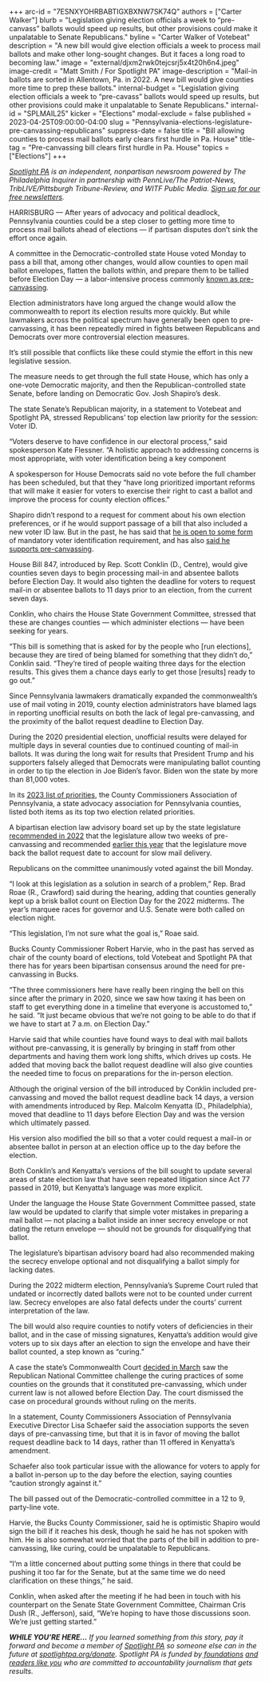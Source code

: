 +++
arc-id = "7ESNXYOHRBABTIGXBXNW7SK74Q"
authors = ["Carter Walker"]
blurb = "Legislation giving election officials a week to “pre-canvass” ballots would speed up results, but other provisions could make it unpalatable to Senate Republicans."
byline = "Carter Walker of Votebeat"
description = "A new bill would give election officials a week to process mail ballots and make other long-sought changes. But it faces a long road to becoming law."
image = "external/djxm2rwk0tejcsrj5x4t20h6n4.jpeg"
image-credit = "Matt Smith / For Spotlight PA"
image-description = "Mail-in ballots are sorted in Allentown, Pa. in 2022. A new bill would give counties more time to prep these ballots."
internal-budget = "Legislation giving election officials a week to “pre-cavass” ballots would speed up results, but other provisions could make it unpalatable to Senate Republicans."
internal-id = "SPLMAIL25"
kicker = "Elections"
modal-exclude = false
published = 2023-04-25T09:00:00-04:00
slug = "Pennsylvania-elections-legislature-pre-canvassing-republicans"
suppress-date = false
title = "Bill allowing counties to process mail ballots early clears first hurdle in Pa. House"
title-tag = "Pre-canvassing bill clears first hurdle in Pa. House"
topics = ["Elections"]
+++

<a href="https://www.spotlightpa.org/"><i>Spotlight PA</i></a><i> is an independent, nonpartisan newsroom powered by The Philadelphia Inquirer in partnership with PennLive/The Patriot-News, TribLIVE/Pittsburgh Tribune-Review, and WITF Public Media. </i><a href="https://www.spotlightpa.org/newsletters"><i>Sign up for our free newsletters</i></a><i>.</i>

HARRISBURG — After years of advocacy and political deadlock, Pennsylvania counties could be a step closer to getting more time to process mail ballots ahead of elections — if partisan disputes don’t sink the effort once again.

A committee in the Democratic-controlled state House voted Monday to pass a bill that, among other changes, would allow counties to open mail ballot envelopes, flatten the ballots within, and prepare them to be tallied before Election Day — a labor-intensive process commonly <a href="https://pennsylvania.votebeat.org/2022/5/12/23069219/pennsylvania-mail-ballot-counting-delayed-election-results">known as pre-canvassing</a>.

Election administrators have long argued the change would allow the commonwealth to report its election results more quickly. But while lawmakers across the political spectrum have generally been open to pre-canvassing, it has been repeatedly mired in fights between Republicans and Democrats over more controversial election measures.

<script src="https://www.spotlightpa.org/embed.js" async></script><div data-spl-embed-version="1" data-spl-src="https://www.spotlightpa.org/embeds/newsletter/"></div>

It’s still possible that conflicts like these could stymie the effort in this new legislative session.

The measure needs to get through the full state House, which has only a one-vote Democratic majority, and then the Republican-controlled state Senate, before landing on Democratic Gov. Josh Shapiro’s desk.

The state Senate’s Republican majority, in a statement to Votebeat and Spotlight PA, stressed Republicans’ top election law priority for the session: Voter ID.

“Voters deserve to have confidence in our electoral process,” said spokesperson Kate Flessner. “A holistic approach to addressing concerns is most appropriate, with voter identification being a key component

A spokesperson for House Democrats said no vote before the full chamber has been scheduled, but that they “have long prioritized important reforms that will make it easier for voters to exercise their right to cast a ballot and improve the process for county election offices.”

Shapiro didn’t respond to a request for comment about his own election preferences, or if he would support passage of a bill that also included a new voter ID law. But in the past, he has said that <a href="https://www.inquirer.com/politics/election/pennsylvania-voting-laws-2022-governor-election-20220125.html">he is open to some form</a> of mandatory voter identification requirement, and has also <a href="https://joshshapiro.org/votingrights/">said he supports pre-canvassing</a>.

House Bill 847, introduced by Rep. Scott Conklin (D., Centre), would give counties seven days to begin processing mail-in and absentee ballots before Election Day. It would also tighten the deadline for voters to request mail-in or absentee ballots to 11 days prior to an election, from the current seven days.

Conklin, who chairs the House State Government Committee, stressed that these are changes counties — which administer elections — have been seeking for years.

“This bill is something that is asked for by the people who [run elections], because they are tired of being blamed for something that they didn’t do,” Conklin said. “They’re tired of people waiting three days for the election results. This gives them a chance days early to get those [results] ready to go out.”

Since Pennsylvania lawmakers dramatically expanded the commonwealth’s use of mail voting in 2019, county election administrators have blamed lags in reporting unofficial results on both the lack of legal pre-canvassing, and the proximity of the ballot request deadline to Election Day.

During the 2020 presidential election, unofficial results were delayed for multiple days in several counties due to continued counting of mail-in ballots. It was during the long wait for results that President Trump and his supporters falsely alleged that Democrats were manipulating ballot counting in order to tip the election in Joe Biden’s favor. Biden won the state by more than 81,000 votes.

In its <a href="https://www.pacounties.org/getmedia/7f6da008-721d-4fed-8cbf-15609a1ddc03/2023-Priorities-Brochure-FINAL.pdf">2023 list of priorities</a>, the County Commissioners Association of Pennsylvania, a state advocacy association for Pennsylvania counties, listed both items as its top two election related priorities.

A bipartisan election law advisory board set up by the state legislature <a href="http://jsg.legis.state.pa.us/resources/documents/ftp/act12/ELAB%202022%20FINAL%20Report%20(6.21.22).pdf">recommended in 2022</a> that the legislature allow two weeks of pre-canvassing and recommended <a href="https://www.witf.org/2023/02/06/pennsylvania-should-have-longer-voter-registration-period-optional-mail-in-ballot-secrecy-envelopes-agency-recommends/">earlier this year</a> that the legislature move back the ballot request date to account for slow mail delivery.

Republicans on the committee unanimously voted against the bill Monday.

“I look at this legislation as a solution in search of a problem,” Rep. Brad Roae (R., Crawford) said during the hearing, adding that counties generally kept up a brisk ballot count on Election Day for the 2022 midterms. The year’s marquee races for governor and U.S. Senate were both called on election night.

“This legislation, I’m not sure what the goal is,” Roae said.

Bucks County Commissioner Robert Harvie, who in the past has served as chair of the county board of elections, told Votebeat and Spotlight PA that there has for years been bipartisan consensus around the need for pre-canvassing in Bucks.

“The three commissioners here have really been ringing the bell on this since after the primary in 2020, since we saw how taxing it has been on staff to get everything done in a timeline that everyone is accustomed to,” he said. “It just became obvious that we’re not going to be able to do that if we have to start at 7 a.m. on Election Day.”

Harvie said that while counties have found ways to deal with mail ballots without pre-canvassing, it is generally by bringing in staff from other departments and having them work long shifts, which drives up costs. He added that moving back the ballot request deadline will also give counties the needed time to focus on preparations for the in-person election.

Although the original version of the bill introduced by Conklin included pre-canvassing and moved the ballot request deadline back 14 days, a version with amendments introduced by Rep. Malcolm Kenyatta (D., Philadelphia), moved that deadline to 11 days before Election Day and was the version which ultimately passed.

His version also modified the bill so that a voter could request a mail-in or absentee ballot in person at an election office up to the day before the election.

Both Conklin’s and Kenyatta’s versions of the bill sought to update several areas of state election law that have seen repeated litigation since Act 77 passed in 2019, but Kenyatta’s language was more explicit.

Under the language the House State Government Committee passed, state law would be updated to clarify that simple voter mistakes in preparing a mail ballot — not placing a ballot inside an inner secrecy envelope or not dating the return envelope — should not be grounds for disqualifying that ballot.

The legislature’s bipartisan advisory board had also recommended making the secrecy envelope optional and not disqualifying a ballot simply for lacking dates.

During the 2022 midterm election, Pennsylvania’s Supreme Court ruled that undated or incorrectly dated ballots were not to be counted under current law. Secrecy envelopes are also fatal defects under the courts’ current interpretation of the law.

The bill would also require counties to notify voters of deficiencies in their ballot, and in the case of missing signatures, Kenyatta’s addition would give voters up to six days after an election to sign the envelope and have their ballot counted, a step known as “curing.”

A case the state’s Commonwealth Court <a href="https://pennsylvania.votebeat.org/2023/3/28/23660626/pennsylvania-commonwealth-court-ballot-curing-lawsuit">decided in March</a> saw the Republican National Committee challenge the curing practices of some counties on the grounds that it constituted pre-canvassing, which under current law is not allowed before Election Day. The court dismissed the case on procedural grounds without ruling on the merits.

In a statement, County Commissioners Association of Pennsylvania Executive Director Lisa Schaefer said the association supports the seven days of pre-canvassing time, but that it is in favor of moving the ballot request deadline back to 14 days, rather than 11 offered in Kenyatta’s amendment.

Schaefer also took particular issue with the allowance for voters to apply for a ballot in-person up to the day before the election, saying counties “caution strongly against it.”

The bill passed out of the Democratic-controlled committee in a 12 to 9, party-line vote.

<script src="https://www.spotlightpa.org/embed.js" async></script><div data-spl-embed-version="1" data-spl-src="https://www.spotlightpa.org/embeds/donate/"></div>

Harvie, the Bucks County Commissioner, said he is optimistic Shapiro would sign the bill if it reaches his desk, though he said he has not spoken with him. He is also somewhat worried that the parts of the bill in addition to pre-canvassing, like curing, could be unpalatable to Republicans.

“I’m a little concerned about putting some things in there that could be pushing it too far for the Senate, but at the same time we do need clarification on these things,” he said.

Conklin, when asked after the meeting if he had been in touch with his counterpart on the Senate State Government Committee, Chairman Cris Dush (R., Jefferson), said, “We’re hoping to have those discussions soon. We’re just getting started.”

<i><b>WHILE YOU’RE HERE...</b></i><i> If you learned something from this story, pay it forward and become a member of </i><a href="https://www.spotlightpa.org/"><i>Spotlight PA</i></a><i> so someone else can in the future at </i><a href="http://spotlightpa.org/donate"><i>spotlightpa.org/donate</i></a><i>. Spotlight PA is funded by</i><a href="https://www.spotlightpa.org/support"><i> foundations</i></a><i> </i><a href="https://www.spotlightpa.org/support"><i>and readers like you</i></a><i> who are committed to accountability journalism that gets results.</i>
